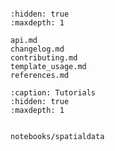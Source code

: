 ```{include}

```

```{toctree}
:hidden: true
:maxdepth: 1

api.md
changelog.md
contributing.md
template_usage.md
references.md
```

```{toctree}
:caption: Tutorials
:hidden: true
:maxdepth: 1


notebooks/spatialdata
```
